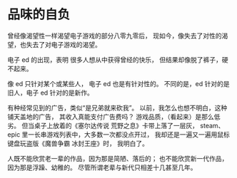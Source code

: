 # 品味的自负

曾经像渴望性一样渴望电子游戏的部分八零九零后，
现如今，像失去了对性的渴望，也失去了对电子游戏的渴望。

电子 ed 的出现，表明 很多人想从中获得曾经的快乐，
但结果却像脱了裤子，硬不起来。

像 ed 只针对某个或某些人，
电子 ed 也是有针对性的。
不同的是，ed 针对的是旧人，电子 ed 针对的是新作。

有种经常见到的广告，类似“是兄弟就来砍我”。
以前，我怎么也想不明白，这种铺天盖地的广告，
其收入真能支付广告费吗？
游戏品质，（看起来）是那么低劣。
但当桌子上放着的《塞尔达传说 荒野之息》卡带上落了一层灰，
steam、epic 里一长串游戏列表中，大多数一次都没点开过，
我却还是一遍又一遍用鼠标键盘玩盗版《魔兽争霸 冰封王座》时，
我明白了。

人既不能欣赏老一辈的作品，因为那是简陋、落后的；
也不能欣赏新一代作品，因为那是浮躁、幼稚的。
尽管所谓老辈与新代只相差十几甚至几年。
